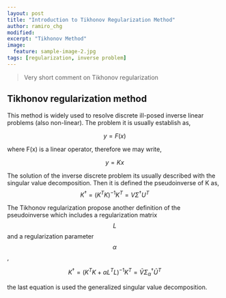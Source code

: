 ```yaml
---
layout: post
title: "Introduction to Tikhonov Regularization Method"
author: ramiro_chg
modified:
excerpt: "Tikhonov Method"
image:
  feature: sample-image-2.jpg
tags: [regularization, inverse problem]
---
```


> Very short comment on Tikhonov regularization

## Tikhonov regularization method

This method is widely used to resolve discrete ill-posed inverse linear problems
(also non-linear). The problem it is usually establish as,

$$
y=F(x)
$$

where F(x) is a linear operator, therefore we may write,

$$
y=Kx
$$

The solution of the inverse discrete problem its usually described with the singular value decomposition.
Then it is defined the pseudoinverse of K as,
$$
K^{\dagger}=(K^{T}K)^{-1}K^{T}=V\Sigma^{\dagger}U^{T}
$$

The Tikhonov regularization propose another definition of the pseudoinverse which includes a regularization matrix $$L$$
and a regularization parameter $$\alpha$$,

$$
K^{\dagger}=(K^{T}K+\alpha L^{T}L)^{-1}K^{T}=\bar{V}\Sigma^{\dagger}_{\alpha}\bar{U}^{T}
$$

the last equation is used the generalized singular value decomposition.
